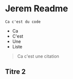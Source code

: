 # Jerem Readme

```
Ca c'est du code
```

- Ca
- C'est
- Une
- Liste

> Ca c'est une citation

## Titre 2
